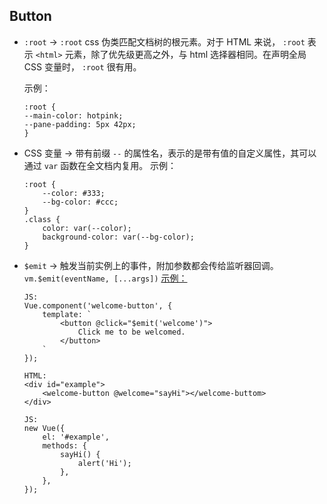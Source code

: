 ## Button

- ` :root ` -> ` :root ` css 伪类匹配文档树的根元素。对于 HTML 来说， ` :root ` 表示 ` <html> ` 元素，除了优先级更高之外，与 html 选择器相同。在声明全局 CSS 变量时， ` :root ` 很有用。

    示例：
    ```
    :root {
    --main-color: hotpink;
    --pane-padding: 5px 42px;
    }
    ```

- CSS 变量 -> 带有前缀 ` -- ` 的属性名，表示的是带有值的自定义属性，其可以通过 ` var ` 函数在全文档内复用。
    示例：
    ```
    :root {
        --color: #333;
        --bg-color: #ccc;
    }
    .class {
        color: var(--color);
        background-color: var(--bg-color);
    }
    ```

- ` $emit ` -> 触发当前实例上的事件，附加参数都会传给监听器回调。 ` vm.$emit(eventName, [...args]) `
    [示例：](https://cn.vuejs.org/v2/api/#vm-emit)
    ```
    JS:
    Vue.component('welcome-button', {
        template: `
            <button @click="$emit('welcome')">
                Click me to be welcomed.
            </button>
        `
    });
    
    HTML:
    <div id="example">
        <welcome-button @welcome="sayHi"></welcome-buttom>
    </div>

    JS:
    new Vue({
        el: '#example',
        methods: {
            sayHi() {
                alert('Hi');
            },
        },
    });
    ```
    
